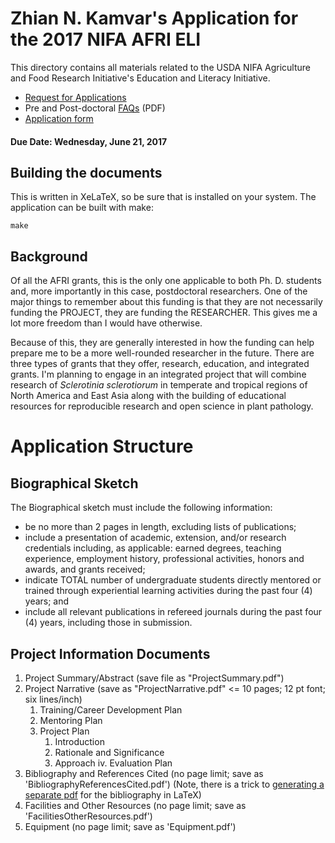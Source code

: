 Zhian N. Kamvar's Application for the 2017 NIFA AFRI ELI
========================================================

This directory contains all materials related to the USDA NIFA Agriculture and
Food Research Initiative's Education and Literacy Initiative.

 - [Request for Applications]
 - Pre and Post-doctoral [FAQs] (PDF)
 - [Application form]


#### Due Date: Wednesday, June 21, 2017

Building the documents
----------------------

This is written in XeLaTeX, so be sure that is installed on your system. The
application can be built with make:

```
make
```

Background
----------

Of all the AFRI grants, this is the only one applicable to both Ph. D. students
and, more importantly in this case, postdoctoral researchers. One of the major
things to remember about this funding is that they are not necessarily funding
the PROJECT, they are funding the RESEARCHER. This gives me a lot more freedom
than I would have otherwise.

Because of this, they are generally interested in how the funding can help
prepare me to be a more well-rounded researcher in the future. There are three
types of grants that they offer, research, education, and integrated grants. I'm
planning to engage in an integrated project that will combine research of
*Sclerotinia sclerotiorum* in temperate and tropical regions of North America
and East Asia along with the building of educational resources for reproducible
research and open science in plant pathology.

[Request for Applications]: https://nifa.usda.gov/funding-opportunity/agriculture-and-food-research-initiative-food-agriculture-natural-resources
[FAQs]: https://nifa.usda.gov/sites/default/files/Predoctoral%20and%20Postdoctral%20Fellowship%20FAQs_0.pdf
[Application form]: https://www.grants.gov/web/grants/view-opportunity.html?oppId=293349

Application Structure
=====================

Biographical Sketch
-------------------

The Biographical sketch must include the following information:

* be no more than 2 pages in length, excluding lists of publications;
* include a presentation of academic, extension, and/or research credentials
  including, as applicable: earned degrees, teaching experience, employment
  history, professional activities, honors and awards, and grants received;
* indicate TOTAL number of undergraduate students directly mentored or trained
  through experiential learning activities during the past four (4) years; and
* include all relevant publications in refereed journals during the past four
  (4) years, including those in submission.

Project Information Documents
-----------------------------

1. Project Summary/Abstract (save file as "ProjectSummary.pdf")
2. Project Narrative (save as "ProjectNarrative.pdf" <= 10 pages; 12 pt font; six lines/inch)    
     1. Training/Career Development Plan 
     2. Mentoring Plan 
     3. Project Plan
        1. Introduction
        2. Rationale and Significance
        3. Approach iv. Evaluation Plan
3. Bibliography and References Cited (no page limit; save as
   'BibliographyReferencesCited.pdf') (Note, there is a trick to [generating a
   separate pdf] for the bibliography in LaTeX)
4. Facilities and Other Resources (no page limit; save as
   'FacilitiesOtherResources.pdf')
5. Equipment (no page limit; save as 'Equipment.pdf')

[generating a separate pdf]: https://tex.stackexchange.com/a/224803/77699
